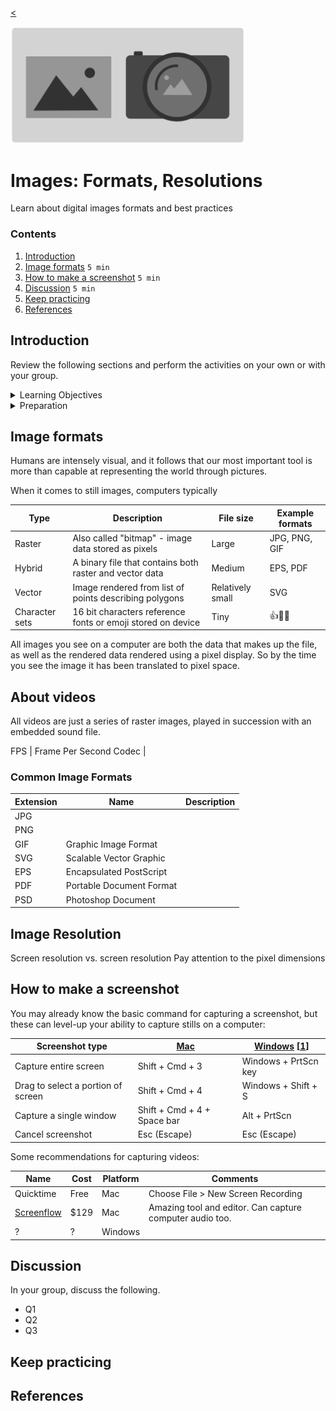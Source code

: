 
[<](README.md)

<img width="375" src="assets/img/banner/banner-images-resolutions.png">

# Images: Formats, Resolutions

Learn about digital images formats and best practices

### Contents

1. [Introduction](#introduction)
1. [Image formats](#image-formats) `5 min`
1. [How to make a screenshot](#how-to-make-a-screenshot) `5 min`
1. [Discussion](#discussion) `5 min`
1. [Keep practicing](#keep-practicing)
1. [References](#references)

## Introduction

Review the following sections and perform the activities on your own or with your group.

<details>
<summary>Learning Objectives</summary>

Students who complete the following will be able to:

- Describe types of digital images that computers can display and process
- List some common image types and their characteristics
- Explain ...
- Demonstrate ...

</details>

<details>
<summary>Preparation</summary>

Complete the following to prepare for this module

- [Command Line Crash Course](topics-command-line-crash-course.md)

</details>



## Image formats

Humans are intensely visual, and it follows that our most important tool is more than capable at representing the world through pictures.

When it comes to still images, computers typically

Type | Description | File size | Example formats
--- | --- |--- |---
Raster | Also called "bitmap" - image data stored as pixels | Large | JPG, PNG, GIF
Hybrid | A binary file that contains both raster and vector data | Medium | EPS, PDF
Vector | Image rendered from list of points describing polygons | Relatively small | SVG
Character sets | 16 bit characters reference fonts or emoji stored on device  | Tiny | 👍🦄🍤


All images you see on a computer are both the data that makes up the file, as well as the rendered data rendered using a pixel display. So by the time you see the image it has been translated to pixel space.


## About videos


All videos are just a series of raster images, played in succession with an embedded sound file.


FPS | Frame Per Second
Codec |




### Common Image Formats

Extension | Name | Description
--- | --- | ---
JPG |
PNG |
GIF | Graphic Image Format |
SVG | Scalable Vector Graphic |
EPS | Encapsulated PostScript |
PDF | Portable Document Format |
PSD | Photoshop Document |




## Image Resolution

Screen resolution vs. screen resolution
Pay attention to the pixel dimensions






## How to make a screenshot

You may already know the basic command for capturing a screenshot, but these can level-up your ability to capture stills on a computer:

Screenshot type | [Mac](https://support.apple.com/en-us/HT201361) | [Windows](https://www.cnet.com/how-to/7-ways-you-can-take-screenshots-in-windows-10) [[1](https://www.howtogeek.com/226280/how-to-take-screenshots-in-windows-10/)]
--- | --- | ---
Capture entire screen | Shift + Cmd + 3 | Windows + PrtScn key
Drag to select a portion of screen | Shift + Cmd + 4 | Windows + Shift + S
Capture a single window | Shift + Cmd + 4 + Space bar | Alt + PrtScn
Cancel screenshot | Esc (Escape) | Esc (Escape)


Some recommendations for capturing videos:

Name | Cost | Platform | Comments
--- | --- | --- | ---
Quicktime | Free | Mac | Choose File > New Screen Recording
[Screenflow](http://www.telestream.net/screenflow/overview.htm) | $129 | Mac | Amazing tool and editor. Can capture computer audio too.
? | ? | Windows



## Discussion

In your group, discuss the following.

- Q1
- Q2
- Q3

## Keep practicing



## References
